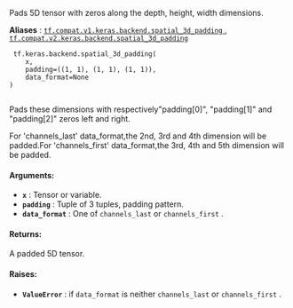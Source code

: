 Pads 5D tensor with zeros along the depth, height, width dimensions.

**Aliases** : [ `tf.compat.v1.keras.backend.spatial_3d_padding` ](/api_docs/python/tf/keras/backend/spatial_3d_padding), [ `tf.compat.v2.keras.backend.spatial_3d_padding` ](/api_docs/python/tf/keras/backend/spatial_3d_padding)

```
 tf.keras.backend.spatial_3d_padding(
    x,
    padding=((1, 1), (1, 1), (1, 1)),
    data_format=None
)
 
```

Pads these dimensions with respectively"padding[0]", "padding[1]" and "padding[2]" zeros left and right.

For 'channels_last' data_format,the 2nd, 3rd and 4th dimension will be padded.For 'channels_first' data_format,the 3rd, 4th and 5th dimension will be padded.

#### Arguments:
- **`x`** : Tensor or variable.
- **`padding`** : Tuple of 3 tuples, padding pattern.
- **`data_format`** : One of  `channels_last`  or  `channels_first` .


#### Returns:
A padded 5D tensor.

#### Raises:
- **`ValueError`** : if  `data_format`  is neither `channels_last`  or  `channels_first` .
